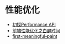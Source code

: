 # 性能优化

- [初探Performance API](https://segmentfault.com/a/1190000014479800)
- [前端性能优化之白屏时间](https://cloud.tencent.com/developer/article/1508941)
- [first-meaningful-paint](/performance/firstmp.md)
